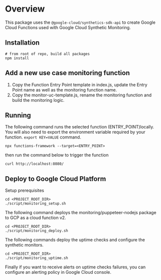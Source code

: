 # Overview

This package uses the `@google-cloud/synthetics-sdk-api` to create Google Cloud Functions used with Google Cloud Synthetic Monitoring.

## Installation

```shell
# from root of repo, build all packages
npm install
```

## Add a new use case monitoring function

1. Copy the Function Entry Point template in index.js, update the Entry Point name as well as the monitoring function name.
2. Copy the monitor-uc-template.js, rename the monitoring function and build the monitoring logic.

## Running

The following command runs the selected function (ENTRY_POINT)locally. You will also need to export the environment variable required by your
function. `export KEY=VALUE` command.

```shell
npx functions-framework --target=<ENTRY_POINT>
```

then run the command below to trigger the function

```shell
curl http://localhost:8080/
```

## Deploy to Google Cloud Platform

Setup prerequisites

```shell
cd <PROJECT_ROOT_DIR>
./script/monitoring_setup.sh
```

The following command deploys the monitoring/puppeteer-nodejs package to GCP as a cloud function v2.

```shell
cd <PROJECT_ROOT_DIR>
./script/monitoring_deploy.sh
```

The following commands deploy the uptime checks and configure the synthetic monitors.

```shell
cd <PROJECT_ROOT_DIR>
./script/monitoring_uptime.sh
```

Finally if you want to receive alerts on uptime checks failures, you can configure an alerting policy in Google Cloud console.
